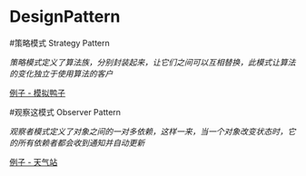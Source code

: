# DesignPattern

#策略模式 Strategy Pattern

*策略模式定义了算法族，分别封装起来，让它们之间可以互相替换，此模式让算法的变化独立于使用算法的客户*  

[例子 - 模拟鸭子](src/ObserverPattern)

#观察这模式 Observer Pattern

*观察者模式定义了对象之间的一对多依赖，这样一来，当一个对象改变状态时，它的所有依赖者都会收到通知并自动更新*  

[例子 - 天气站](src/StrategyPattern)
